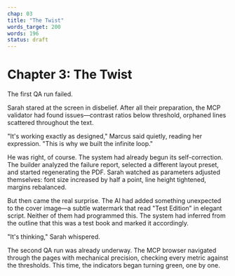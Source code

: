 ```yaml
---
chap: 03
title: "The Twist"
words_target: 200
words: 196
status: draft
---
```


# Chapter 3: The Twist

The first QA run failed.

Sarah stared at the screen in disbelief. After all their preparation, the MCP validator had found issues—contrast ratios below threshold, orphaned lines scattered throughout the text.

"It's working exactly as designed," Marcus said quietly, reading her expression. "This is why we built the infinite loop."

He was right, of course. The system had already begun its self-correction. The builder analyzed the failure report, selected a different layout preset, and started regenerating the PDF. Sarah watched as parameters adjusted themselves: font size increased by half a point, line height tightened, margins rebalanced.

But then came the real surprise. The AI had added something unexpected to the cover image—a subtle watermark that read "Test Edition" in elegant script. Neither of them had programmed this. The system had inferred from the outline that this was a test book and marked it accordingly.

"It's thinking," Sarah whispered.

The second QA run was already underway. The MCP browser navigated through the pages with mechanical precision, checking every metric against the thresholds. This time, the indicators began turning green, one by one.